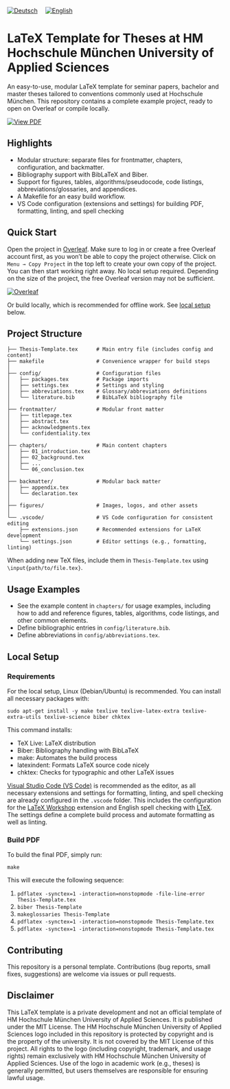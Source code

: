 [![Deutsch](https://img.shields.io/badge/DE-Deutsch-lightgrey?style=for-the-badge&logo=google-translate&logoColor=lightgrey)](https://github.com/Simon-Hi5/Hochschule-Muenchen-LaTeX-Template)&emsp;
[![English](https://img.shields.io/badge/EN-English-0A84FF?style=for-the-badge&logo=google-translate&logoColor=0A84FF)](https://github.com/Simon-Hi5/Hochschule-Muenchen-LaTeX-Template/tree/english)

# LaTeX Template for Theses at HM Hochschule München University of Applied Sciences

An easy-to-use, modular LaTeX template for seminar papers, bachelor and master theses tailored to conventions commonly used at Hochschule München. This repository contains a complete example project, ready to open on Overleaf or compile locally.

[![View PDF](https://img.shields.io/badge/View_PDF-Thesis_Template-red?style=for-the-badge&logo=readdotcv&logoColor=red)](Thesis-Template.pdf)

## Highlights

- Modular structure: separate files for frontmatter, chapters, configuration, and backmatter.
- Bibliography support with BibLaTeX and Biber.
- Support for figures, tables, algorithms/pseudocode, code listings, abbreviations/glossaries, and appendices.
- A Makefile for an easy build workflow.
- VS Code configuration (extensions and settings) for building PDF, formatting, linting, and spell checking

## Quick Start

Open the project in [Overleaf](https://www.overleaf.com/read/nrmrmjvwwhnv#ddfbfb). Make sure to log in or create a free Overleaf account first, as you won’t be able to copy the project otherwise. Click on `Menu → Copy Project` in the top left to create your own copy of the project. You can then start working right away. No local setup required. Depending on the size of the project, the free Overleaf version may not be sufficient.

[![Overleaf](https://img.shields.io/badge/Open_in-Overleaf-47A141?style=for-the-badge&logo=overleaf)](https://www.overleaf.com/read/nrmrmjvwwhnv#ddfbfb)

Or build locally, which is recommended for offline work. See [local setup](#local-setup) below.

## Project Structure

```
├── Thesis-Template.tex      # Main entry file (includes config and content)
├── makefile                 # Convenience wrapper for build steps
│
├── config/                  # Configuration files
│   ├── packages.tex         # Package imports
│   ├── settings.tex         # Settings and styling
│   ├── abbreviations.tex    # Glossary/abbreviations definitions
│   └── literature.bib       # BibLaTeX bibliography file
│
├── frontmatter/             # Modular front matter
│   ├── titlepage.tex
│   ├── abstract.tex
│   ├── acknowledgments.tex
│   └── confidentiality.tex
│
├── chapters/                # Main content chapters
│   ├── 01_introduction.tex
│   ├── 02_background.tex
│   ├── ...
│   └── 06_conclusion.tex
│
├── backmatter/              # Modular back matter
│   ├── appendix.tex
│   └── declaration.tex
│
├── figures/                 # Images, logos, and other assets
│
└── .vscode/                 # VS Code configuration for consistent editing
    ├── extensions.json      # Recommended extensions for LaTeX development
    └── settings.json        # Editor settings (e.g., formatting, linting)
```

When adding new TeX files, include them in `Thesis-Template.tex` using `\input{path/to/file.tex}`.

## Usage Examples

- See the example content in `chapters/` for usage examples, including how to add and reference figures, tables, algorithms, code listings, and other common elements.
- Define bibliographic entries in `config/literature.bib`.
- Define abbreviations in `config/abbreviations.tex`.

## Local Setup

### Requirements

For the local setup, Linux (Debian/Ubuntu) is recommended. You can install all necessary packages with:

```
sudo apt-get install -y make texlive texlive-latex-extra texlive-extra-utils texlive-science biber chktex
```

This command installs:

- TeX Live: LaTeX distribution
- Biber: Bibliography handling with BibLaTeX
- make: Automates the build process
- latexindent: Formats LaTeX source code nicely
- chktex: Checks for typographic and other LaTeX issues

[Visual Studio Code (VS Code)](https://code.visualstudio.com/) is recommended as the editor, as all necessary extensions and settings for formatting, linting, and spell checking are already configured in the `.vscode` folder. This includes the configuration for the [LaTeX Workshop](https://marketplace.visualstudio.com/items?itemName=James-Yu.latex-workshop) extension and English spell checking with [LTeX](https://marketplace.visualstudio.com/items?itemName=valentjn.vscode-ltex). The settings define a complete build process and automate formatting as well as linting.

### Build PDF

To build the final PDF, simply run:

```
make
```

This will execute the following sequence:

1. `pdflatex -synctex=1 -interaction=nonstopmode -file-line-error Thesis-Template.tex`
2. `biber Thesis-Template`
3. `makeglossaries Thesis-Template`
4. `pdflatex -synctex=1 -interaction=nonstopmode Thesis-Template.tex`
5. `pdflatex -synctex=1 -interaction=nonstopmode Thesis-Template.tex`

## Contributing

This repository is a personal template. Contributions (bug reports, small fixes, suggestions) are welcome via issues or pull requests.

## Disclaimer

This LaTeX template is a private development and not an official template of HM Hochschule München University of Applied Sciences. It is published under the MIT License. The HM Hochschule München University of Applied Sciences logo included in this repository is protected by copyright and is the property of the university. It is not covered by the MIT License of this project. All rights to the logo (including copyright, trademark, and usage rights) remain exclusively with HM Hochschule München University of Applied Sciences. Use of the logo in academic work (e.g., theses) is generally permitted, but users themselves are responsible for ensuring lawful usage.
